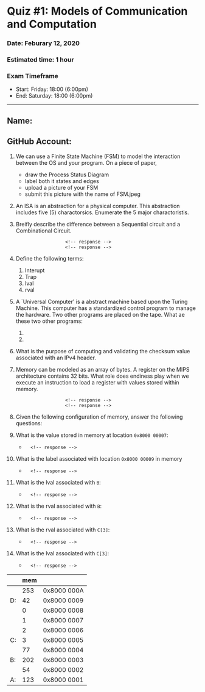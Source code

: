 # Quiz #1: Models of Communication and Computation
### Date: Feburary 12, 2020
### Estimated time: 1 hour
### Exam Timeframe
* Start: Friday: 18:00 (6:00pm)
* End: Saturday: 18:00 (6:00pm)

---
## Name:                                            <!-- answer -->
## GitHub Account:                                  <!-- answer -->


1. We can use a Finite State Machine (FSM) to model the interaction between the OS and your program.
On a piece of paper, 
   - draw the Process Status Diagram
   - label both it states and edges
   - upload a picture of your FSM
   - submit this picture with the name of  FSM.jpeg

1. An ISA is an abstraction for a physical computer.  This abstraction includes five (5) charactorsics.  Enumerate the 5 major charactoristis.

1. Breifly describe the difference between a Sequential circuit and a Combinational Circuit.
   ```
                     <!-- response -->
                     <!-- response -->
   ```

   <!-- You may add additional lines in your answer.  Make sure place the response tag on each of these lines. -->


 1. Define the following terms:
    1. Interupt
    1. Trap
    1. lval
    1. rval

 1. A `Universal Computer' is a abstract machine based upon the Turing Machine.  This computer has a standardized control program to manage the hardware.  Two other programs are placed on the tape.  What ae these two other programs:

    1.  <!-- response -->
    1.  <!-- response -->

1. What is the purpose of computing and validating the checksum value associated with an IPv4 header.


1. Memory can be modeled as an array of bytes.  A register on the MIPS architecture contains 32 bits.  What role does endiness play when we execute an instruction to load a register with values stored within memory.
   ```
                     <!-- response -->
                     <!-- response -->
   ```

1. Given the following configuration of memory, answer the following questions:

  1. What is the value stored in memory at location `0x8000 00007`: 
     -       <!-- response -->
  1. What is the label associated with location `0x8000 00009` in memory
     -       <!-- response -->
  1. What is the lval associated with `B`:  
     -       <!-- response -->
  1. What is the rval associated with `B`:
     -       <!-- response -->
  1. What is the rval associated with `C[3]`:
       -       <!-- response -->
  1. What is the lval associated with `C[3]`:
     -       <!-- response -->

|   | mem|            |
|---|---|-------------|
|     | 253 |  0x8000 000A |
| D:  |  42 |  0x8000 0009 |
|     |   0 |  0x8000 0008 |
|     |   1 |  0x8000 0007 |
|     |   2 |  0x8000 0006 |
| C:  |   3 |  0x8000 0005 |
|     |  77 |  0x8000 0004 |
| B:  | 202 |  0x8000 0003 |
|     |  54 |  0x8000 0002 |
| A:  | 123 |  0x8000 0001 |



